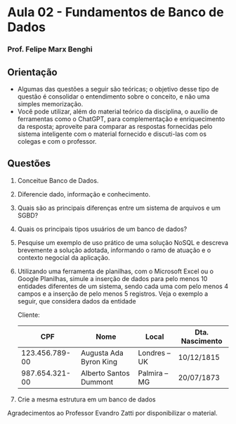 # Aula 02 - Fundamentos de Banco de Dados
### Prof. Felipe Marx Benghi

## Orientação
* Algumas das questões a seguir são teóricas; o objetivo desse tipo de questão é consolidar o entendimento sobre o conceito, e não uma simples memorização.
* Você pode utilizar, além do material teórico da disciplina, o auxílio de ferramentas como o ChatGPT, para complementação e enriquecimento da resposta; aproveite para comparar as respostas fornecidas pelo sistema inteligente com o material fornecido e discuti-las com os colegas e com o professor.

## Questões

1. Conceitue Banco de Dados.

1. Diferencie dado, informação e conhecimento.

1. Quais são as principais diferenças entre um sistema de arquivos e um SGBD?

1. Quais os principais tipos usuários de um banco de dados?

1. Pesquise um exemplo de uso prático de uma solução NoSQL e descreva brevemente a solução adotada, informando o ramo de atuação e o contexto negocial da aplicação.

1. Utilizando uma ferramenta de planilhas, com o Microsoft Excel ou o Google Planilhas, simule a inserção de dados para pelo menos 10 entidades diferentes de um sistema, sendo cada uma com pelo menos 4 campos e a inserção de pelo menos 5 registros. Veja o exemplo a seguir, que considera dados da entidade

    Cliente:

    | CPF | Nome | Local | Dta. Nascimento |
    |-|-|-|-|
    | 123.456.789-00 | Augusta Ada Byron King | Londres – UK | 10/12/1815 |
    | 987.654.321-00 | Alberto Santos Dummont | Palmira – MG | 20/07/1873 |

1. Crie a mesma estrutura em um banco de dados

Agradecimentos ao Professor Evandro Zatti por disponibilizar o material.